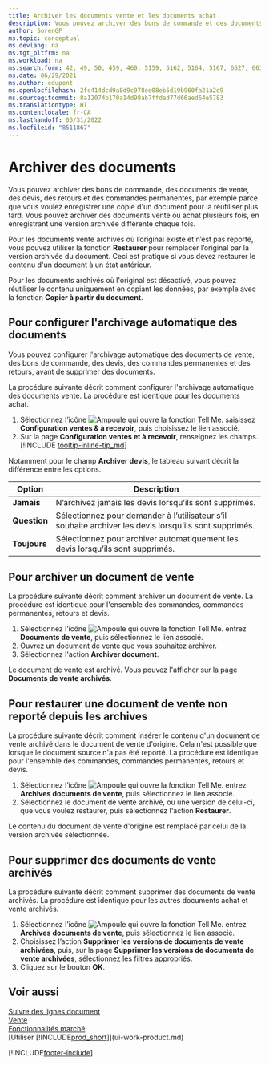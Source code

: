 ```yaml
---
title: Archiver les documents vente et les documents achat
description: Vous pouvez archiver des bons de commande et des documents de vente, des devis, des retours et des commandes permanentes, et vous pouvez utiliser le document archivé pour recréer le document d’origine.
author: SorenGP
ms.topic: conceptual
ms.devlang: na
ms.tgt_pltfrm: na
ms.workload: na
ms.search.form: 42, 49, 50, 459, 460, 5159, 5162, 5164, 5167, 6627, 6630, 6644, 9305, 9306, 9346, 9347, 9348, 9349
ms.date: 06/29/2021
ms.author: edupont
ms.openlocfilehash: 2fc414dcd9a8d9c978ee08eb5d19b960fa21a2d9
ms.sourcegitcommit: 8a12074b170a14d98ab7ffdad77d66aed64e5783
ms.translationtype: HT
ms.contentlocale: fr-CA
ms.lasthandoff: 03/31/2022
ms.locfileid: "8511867"
---
```

# <a name="archive-documents"></a>Archiver des documents
Vous pouvez archiver des bons de commande, des documents de vente, des devis, des retours et des commandes permanentes, par exemple parce que vous voulez enregistrer une copie d'un document pour la réutiliser plus tard. Vous pouvez archiver des documents vente ou achat plusieurs fois, en enregistrant une version archivée différente chaque fois.

Pour les documents vente archivés où l’original existe et n’est pas reporté, vous pouvez utiliser la fonction **Restaurer** pour remplacer l’original par la version archivée du document. Ceci est pratique si vous devez restaurer le contenu d'un document à un état antérieur.

Pour les documents archivés où l'original est désactivé, vous pouvez réutiliser le contenu uniquement en copiant les données, par exemple avec la fonction **Copier à partir du document**.  

## <a name="to-set-up-automatic-document-archiving"></a>Pour configurer l'archivage automatique des documents

Vous pouvez configurer l'archivage automatique des documents de vente, des bons de commande, des devis, des commandes permanentes et des retours, avant de supprimer des documents.

La procédure suivante décrit comment configurer l'archivage automatique des documents vente. La procédure est identique pour les documents achat.

1. Sélectionnez l’icône ![Ampoule qui ouvre la fonction Tell Me.](media/ui-search/search_small.png "Dites-moi ce que vous voulez faire") saisissez **Configuration ventes & à recevoir**, puis choisissez le lien associé.
2. Sur la page **Configuration ventes et à recevoir**, renseignez les champs. [!INCLUDE [tooltip-inline-tip_md](includes/tooltip-inline-tip_md.md)]

Notamment pour le champ **Archiver devis**, le tableau suivant décrit la différence entre les options.

|Option|Description|
|------|-----------|
|**Jamais**| N’archivez jamais les devis lorsqu’ils sont supprimés.|
|**Question**|Sélectionnez pour demander à l’utilisateur s’il souhaite archiver les devis lorsqu’ils sont supprimés.|
|**Toujours**|Sélectionnez pour archiver automatiquement les devis lorsqu’ils sont supprimés.|

## <a name="to-archive-a-sales-order"></a>Pour archiver un document de vente

La procédure suivante décrit comment archiver un document de vente. La procédure est identique pour l'ensemble des commandes, commandes permanentes, retours et devis.

1. Sélectionnez l’icône ![Ampoule qui ouvre la fonction Tell Me.](media/ui-search/search_small.png "Dites-moi ce que vous voulez faire") entrez **Documents de vente**, puis sélectionnez le lien associé.  
2. Ouvrez un document de vente que vous souhaitez archiver.  
3. Sélectionnez l'action **Archiver document**.

Le document de vente est archivé. Vous pouvez l'afficher sur la page **Documents de vente archivés**.

## <a name="to-restore-a-non-posted-sales-order-from-the-archive"></a>Pour restaurer une document de vente non reporté depuis les archives

La procédure suivante décrit comment insérer le contenu d'un document de vente archivé dans le document de vente d'origine. Cela n'est possible que lorsque le document source n'a pas été reporté. La procédure est identique pour l'ensemble des commandes, commandes permanentes, retours et devis.

1. Sélectionnez l’icône ![Ampoule qui ouvre la fonction Tell Me.](media/ui-search/search_small.png "Dites-moi ce que vous voulez faire") entrez **Archives documents de vente**, puis sélectionnez le lien associé.
2. Sélectionnez le document de vente archivé, ou une version de celui-ci, que vous voulez restaurer, puis sélectionnez l'action **Restaurer**.  

Le contenu du document de vente d'origine est remplacé par celui de la version archivée sélectionnée.

## <a name="to-delete-archived-sales-orders"></a>Pour supprimer des documents de vente archivés

La procédure suivante décrit comment supprimer des documents de vente archivés. La procédure est identique pour les autres documents achat et vente archivés.

1. Sélectionnez l’icône ![Ampoule qui ouvre la fonction Tell Me.](media/ui-search/search_small.png "Dites-moi ce que vous voulez faire") entrez **Archives documents de vente**, puis sélectionnez le lien associé.  
2. Choisissez l’action **Supprimer les versions de documents de vente archivées**, puis, sur la page **Supprimer les versions de documents de vente archivées**, sélectionnez les filtres appropriés.  
3. Cliquez sur le bouton **OK**.

## <a name="see-also"></a>Voir aussi

[Suivre des lignes document](across-how-to-track-document-lines.md)  
[Vente](sales-manage-sales.md)  
[Fonctionnalités marché](ui-across-business-areas.md)  
[Utiliser [!INCLUDE[prod_short](includes/prod_short.md)]](ui-work-product.md)


[!INCLUDE[footer-include](includes/footer-banner.md)]
